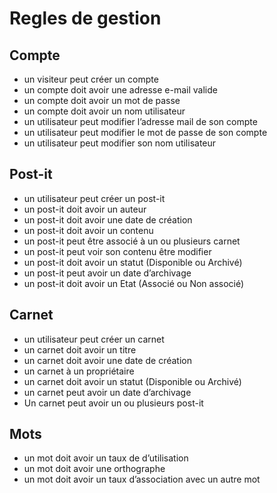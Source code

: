 # Regles de gestion

## Compte

- un visiteur peut créer un compte
- un compte doit avoir une adresse e-mail valide
- un compte doit avoir un mot de passe
- un compte doit avoir un nom utilisateur
- un utilisateur peut modifier l’adresse mail de son compte
- un utilisateur peut modifier le mot de passe de son compte
- un utilisateur peut modifier son nom utilisateur

## Post-it

- un utilisateur peut créer un post-it
- un post-it doit avoir un auteur
- un post-it doit avoir une date de création
- un post-it doit avoir un contenu
- un post-it peut être associé à un ou plusieurs carnet
- un post-it peut voir son contenu être modifier
- un post-it doit avoir un statut (Disponible ou Archivé)
- un post-it peut avoir un date d’archivage
- un post-it doit avoir un Etat (Associé ou Non associé)

## Carnet

- un utilisateur peut créer un carnet
- un carnet doit avoir un titre
- un carnet doit avoir une date de création
- un carnet à un propriétaire
- un carnet doit avoir un statut (Disponible ou Archivé)
- un carnet peut avoir un date d’archivage
- Un carnet peut avoir un ou plusieurs post-it

## Mots

- un mot doit avoir un taux de d’utilisation
- un mot doit avoir une orthographe
- un mot doit avoir un taux d’association avec un autre mot
